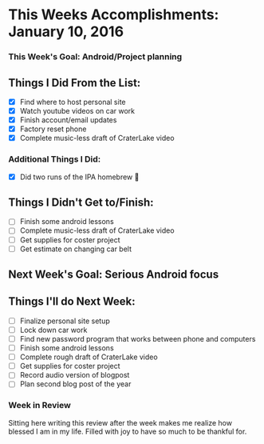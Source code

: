 # This Weeks Accomplishments: January 10, 2016

### This Week's Goal: Android/Project planning

## Things I Did From the List:
- [X] Find where to host personal site
- [X] Watch youtube videos on car work
- [X] Finish account/email updates
- [X] Factory reset phone
- [X] Complete music-less draft of CraterLake video
### Additional Things I Did:
- [X] Did two runs of the IPA homebrew :beer:

## Things I Didn't Get to/Finish:
- [ ] Finish some android lessons
- [ ] Complete music-less draft of CraterLake video
- [ ] Get supplies for coster project
- [ ] Get estimate on changing car belt

## Next Week's Goal: Serious Android focus

## Things I'll do Next Week:
- [ ] Finalize personal site setup
- [ ] Lock down car work
- [ ] Find new password program that works between phone and computers
- [ ] Finish some android lessons
- [ ] Complete rough draft of CraterLake video
- [ ] Get supplies for coster project
- [ ] Record audio version of blogpost
- [ ] Plan second blog post of the year

### Week in Review
Sitting here writing this review after the week makes me realize how blessed I am in my life. Filled with joy to have so much to be thankful for.

